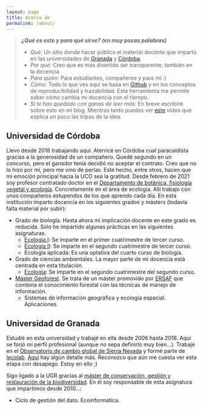 ```yaml
---
layout: page
title: Acerca de
permalink: /about/
---
```

 
> **_¿Qué es esto y para qué sirve? (en muy pocas palabras)_**
>
> - *Qué*: Un sitio donde hacer público el material docente que imparto en las universidades de [Granada](https://www.ugr.es/) y [Córdoba](https://www.uco.es/).
> - *Por qué*: Creo que es más divertido ser transparente, también en la docencia
> - *Para quién*: Para estudiantes, compañeros y para mí :)
> - *Cómo*: Todo lo que ves aquí se basa en [Github](https://github.com/) y en los conceptos de reproducibilidad y trazabilidad. Esta herramienta me permite saber cómo cambia mi docencia con el tiempo.
> - *Si te has quedado con ganas de leer más*: En breve escribiré sobre esto en mi blog. Mientras tanto puedes ver [este](https://www.youtube.com/watch?v=1plRdolo4Ys) vídeo que explica un poco las tripas de la idea. 

## Universidad de Córdoba 

Llevo desde 2018 trabajando aquí. Aterricé en Córdoba cual paracaidista gracias a la generosidad de un compañero. Quedé segundo en un concurso, pero el ganador tenía decidió no aceptar el contrato. Creo que no lo hizo por mí, pero me vino de perlas. Este hecho, entre otros, hacen que mi emoción principal hacia la UCO sea la gratitud. Desde febrero de 2021 soy profesor contratado doctor en el [Departamento de botánica, fisiología vegetal y ecología](http://www.uco.es/organiza/departamentos/botanica/es/). Concretamente en el área de ecología. Allí trabajo con unos compañeros estupendos de los que aprendo cada día. En esta institución imparto docencia en los siguientes grados y másters (todavía falta material por subir):

- Grado de biología. Hasta ahora mi implicación docente en este grado es reducida. Solo he impartido algunas prácticas en las siguientes asignaturas.
  - [Ecología I](https://aprendiendo-cosas.github.io/eco_I_bio_uco/eco_I_uco.html): Se imparte en el primer cuatrimestre de tercer curso. 
  - [Ecología II](https://aprendiendo-cosas.github.io/eco_II_bio_uco/eco_II_uco.html): Se imparte en el segundo cuatrimestre de tercer curso. 
  - Ecología aplicada: Es una optativa del cuarto curso de biología. 
- Grado de ciencias ambientales. La mayor parte de mi docencia está centrada en esta titulación.
  - [Ecología](https://aprendiendo-cosas.github.io/ecologia_CCAA_UCO/ecologia_ccaa_uco.html): Se imparte en el segundo cuatrimestre del segundo curso.
- [Máster Geoforest](https://mastergeoforest.es/). Se trata de un máster promovido por [ERSAF](https://twitter.com/ersaf_uco) que combina el conocimiento forestal con las técnicas de manejo de información. 
  - Sistemas de información geográfica y ecología espacial. Aplicaciones. 

## Universidad de Granada

Estudié en esta universidad y trabajé en ella desde 2006 hasta 2018. Aquí se forjó mi perfil profesional (aunque no sepa definirlo muy bien...). Trabajé en el [Observatorio de cambio global de Sierra Nevada](https://obsnev.es/) y formé parte de [Iecolab](http://www.iecolab.es/). [Aquí](https://fjbonet.blogspot.com/2019/11/cambio-de-pantalla.html) hay algún detalle más. Reconozco que aún me cuesta ver esta etapa con desapego. Estoy en ello ;)

Sigo ligado a la UGR gracias al [máster de conservación, gestión y restauración de la biodiversidad](https://masteres.ugr.es/biodiversidad/). En él soy responsable de esta asignatura que impartimos desde 2010...:

- Ciclo de gestión del dato. Ecoinformática.

